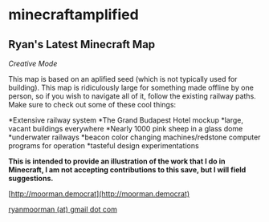 minecraftamplified
==================

Ryan's Latest Minecraft Map
------------------

*Creative Mode*

This map is based on an aplified seed (which is not typically used for building). This map is ridiculously large for something made offline by one person, so if you wish to navigate all of it, follow the existing railway paths. Make sure to check out some of these cool things:

*Extensive railway system
*The Grand Budapest Hotel mockup
*large, vacant buildings everywhere
*Nearly 1000 pink sheep in a glass dome
*underwater railways
*beacon color changing machines/redstone computer programs for operation
*tasteful design experimentations

**This is intended to provide an illustration of the work that I do in Minecraft, I am not accepting contributions to this save, but I will field suggestions.**

[http://moorman.democrat](http://moorman.democrat)

[ryanmoorman (at) gmail dot com](mailto:ryanmoorman@gmail.com)

